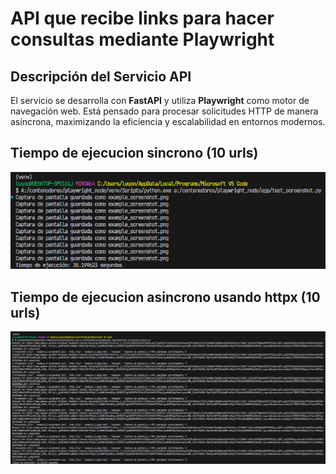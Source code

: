 # API que recibe links para hacer consultas mediante Playwright
## Descripción del Servicio API
El servicio se desarrolla con **FastAPI** y utiliza **Playwright** como motor de navegación web. Está pensado para procesar solicitudes HTTP de manera asíncrona, maximizando la eficiencia y escalabilidad en entornos modernos.
## Tiempo de ejecucion sincrono (10 urls)
![alt text](image.png)
## Tiempo de ejecucion asincrono usando httpx (10 urls)
![alt text](image-1.png)